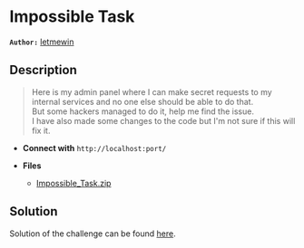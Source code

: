 # Impossible Task

**`Author:`** [letmewin](https://www.linkedin.com/in/abdelkhalek-beraoud-707567245/)

## Description

> Here is my admin panel where I can make secret requests to my internal services and no one else should be able to do that.  
> But some hackers managed to do it, help me find the issue.  
> I have also made some changes to the code but I'm not sure if this will fix it.  
   


- **Connect with** `http://localhost:port/`

- **Files** 
 	- [Impossible_Task.zip](Impossible_Task.zip)  





## Solution
Solution of the challenge can be found [here](solution/).
